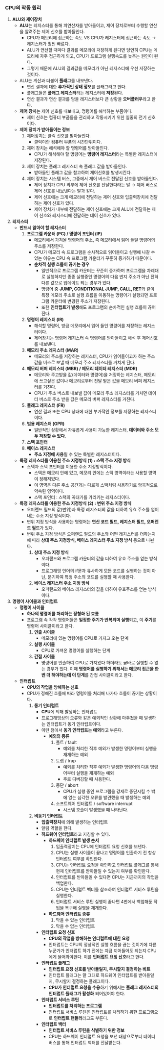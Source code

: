 ### **CPU의 작동 원리**

1. **ALU와 제어장치** 
    - **ALU**는 레지스터를 통해 피연산자를 받아들이고, 제어 장치로부터 수행할 연산을 알려주는 제어 신호를 받아들인다.
        - CPU가 메모리에 접근하는 속도 VS CPU가 레지스터에 접근하는 속도 → 레지스터가 훨씬 빠르다.
        - ALU가 연산할 때마다 결과를 메모리에 저장하게 된다면 당연히 CPU는 메모리에 자주 접근하게 되고, CPU가 프로그램 실행속도를 늦추는 원인이 된다.
        - 그렇기 때문에 ALU의 결과값을 메모리가 아닌 레지스터에 우선 저장하는 것이다.
    - ALU는 계산과 더불어 **플래그**를 내보낸다.
        - 연산 결과에 대한 **추가적인 상태 정보**를 플래그라고 한다.
        - 플래그들은 **플래그 레지스터**라는 레지스터에 **저장**된다.
        - 연산 결과가 연산 결과를 담을 레지스터보다 큰 상황을 **오버플러우**라고 한다.
    - **제어 장치**는 제어 신호를 내보내고, 명령어를 해석하는 부품이다.
        - 제어 신호는 컴퓨터 부품들을 관리하고 작동시키기 위한 일종의 전기 신호이다.
    - **제어 장치가 받아들이는 정보**
        1. 제어장치는 클럭 신호를 받아들인다. 
            - 클럭이란 컴퓨터 부품의 시간단위이다.
        2. 제어 장치는 해석해야 할 명령어를 받아들인다.
            - CPU가 해석해야 할 명령어는 **명령어 레지스터**라는 특별한 레지스터에 저장된다.
        3. 제어 장치는 플래그 레지스터 속 플래그 값을 받아들인다. 
            - 받아들인 플래그 값을 참고하여 제어신호를 발생시킨다.
        4. 제어 장치는 시스템 버스, 그중에서 제어 버스로 전달된 신호를 받아들인다. 
            - 제어 장치가 CPU 외부에 제어 신호를 전달한다라는 말 → 제어 버스로 제어 신호를 내보낸다는 말과 같다.
            - 제어 신호에는 크게 메모리에 전달하는 제어 신호와 입출력장치에 전달하는 제어 신호가 있다.
            - 제어 장치가 내부에 전달하는 제어 신호에는 크게 ALU에 전달하는 제어 신호와 레지스터에 전달하는 데어 신호가 있다.
2. **레지스터**
    - **반드시 알아야 할 레지스터**
        1. **프로그램 카운터 (PC) / 명령어 포인터 (IP)**
            - 메모리에서 가져올 명령어의 주소, 즉 메모리에서 읽어 들일 명령어의 주소를 저장한다.
            - CPU가 메모리 속 프로그램을 순사척으로 읽어들이고 실행해 나갈 수 있는 이유는 CPU 속 프로그램 카운터가 꾸준히 증가하기 때문이다.
            - **순차적 실행 흐름이 끊기는 경우**
                - 일반적으로 프로그램 카운터는 꾸준히 증가하며 프로그램을 차례대로 실행하지만 종종 실행중인 명령어의 다음 번지 주소가 아닌 전혀 다른 값으로 업데이트 되는 경우가 있다.
                - 명령어 중 **JUMP, CONDITIONAL JUMP, CALL, RET**와 같이 특정 메모리 주소로 실행 흐름을 이동하는 명령어가 실행되면 프로그램 카운터에 변경된 주소가 저장된다.
                - 또한 **인터럽트가 발생**해도 프로그램의 순차적인 실행 흐름이 끊어진다.
        2. **명령어 레지스터 (IR)**
            - 해석할 명령어, 방금 메모리에서 읽어 들인 명령어를 저장하는 레지스터이다.
            - 제어장치는 명령어 레지스터 속 명령어를 받아들이고 해석 후 제어신호를 내보낸다.
        3. **메모리 주소 레지스터 (MAR)**
            - 메모리의 주소를 저장하는 레지스터, CPU가 읽어들이고자 하는 주소 값을 버스로 보낼 때 메모리 주소 레지스터를 거치게 된다.
        4. **메모리 버퍼 레지스터 (MBR) / 메모리 데이터 레지스터 (MDR)**
            - 메모리와 주고받을 값(데이터와 명령어)을 저장하는 레지스터, 메모리에 쓰고싶은 값이나 메모리로부터 전달 받은 값을 메모리 버퍼 레지스터를 거친다.
            - CPU가 주소 버스로 내보낼 값이 메모리 주소 레지스터를 거치면 데이터 버스로 주소 받을 값은 메모리 버퍼 레지스터를 거친다.
        5. **플래그 레지스터 (FR)**
            - 연산 결과 또는 CPU 상태에 대한 부가적인 정보를 저장하는 레지스터이다.
        6. **범용 레지스터 (GPR)**
            - 일반적인 상황에서 자유롭게 사용이 가능한 레지스터, **데이터와 주소 모두 저장할 수 있다.**
        7. **스택 포인터**
        8. **베이스 레지스터**
            - **주소 지정에 사용**될 수 있는 특별한 레지스터이다.
    - **특정 레지스터를 이용한 주소 지정방식 (1) : 스택 주소 지정 방식**
        - 스택과 스택 포인터를 이용한 주소 지정방식이다.
            - 스택은 메모리 안에 있고, 메모리 안에는 스택 영역이라는 사용할 영역이 정해져있다.
            - 이 영역은 다른 주소 공간과는 다르게 스택처럼 사용하기로 암묵적으로 약속된 영역이다.
            - 스택 포인터 : 스택의 꼭대기를 가리키는 레지스터이다.
    - **특정 레지스터를 이용한 주소 지정방식 (2) : 변위 주소 지정 방식**
        - 오퍼랜드 필드의 값(변위)과 특정 레지스터의 값을 더하여 유효 주소를 얻어내는 주소 지정 방식이다.
        - 변위 지정 방식을 사용하는 명령어는 **연산 코드 필드, 레지스터 필드, 오퍼랜드 필드**가 있다.
        - 변위 주소 지정 방식은 오퍼랜드 필드의 주소와 어떤 레지스터를 더하는지에 따라 **상대 주소 지정방식, 베이스 레지스터 주소 지정 방식** 등으로 나뉜다.
            1. **상대 주소 지정 방식**
                - 오퍼랜드와 프로그램 카운터의 값을 더하여 유효 주소를 얻는 방식이다.
                - 프로그래밍 언어의 if문과 유사하게 모든 코드를 실행하는 것이 아닌, 분기하여 특정 주소의 코드를 실행할 때 사용한다.
            2. **베이스 레지스터 주소 지정 방식**
                - 오퍼랜드와 베이스 레지스터의 값을 더하여 유효주소를 얻는 방식이다.
3. **명령어 사이클과 인터럽트**
    - **명령어 사이클**
        - **하나의 명령어를 처리하는 정형화 된 흐름**
        - 프로그램 속 각각 명령어들은 **일정한 주기가 반복되며 실행**되고, 이 **주기**를 명령어 사이클이라고 한다.
            1. **인출 사이클** 
                - 메모리에 있는 명령어를 CPU로 가지고 오는 단계
            2. **실행 사이클** 
                - CPU로 가져온 명령어를 실행하는 단계
            3. **간접 사이클**
                - 명령어를 인출하여 CPU로 가져왔다 하더라도 곧바로 실행할 수 없는 경우가 있다. 이때 **명령어를 실행하기 위해서는 메모리 접근을 한번 더 해야하는데 이 단계**를 간접 사이클이라고 한다.
    - **인터럽트**
        - **CPU의 작업을 방해하는 신호**
        - CPU가 정해진 흐름에 따라 명령어를 처리해 나가다 흐름이 끊기는 상황이다.
            1. **동기 인터럽트**
                - **CPU**에 의해 발생하는 인터럽트
                - 프로그래밍상의 오류와 같은 예외적인 상황에 마주쳤을 때 발생하는 인터럽트가 동기 인터럽트이다.
                - 이런 점에서 **동기 인터럽트는 예외**라고 부른다.
                    - **예외의 종류**
                        1. 폴트 / fault
                            - 예외를 처리한 직후 예외가 발생한 명령어부터 실행을 재개하는 예외
                        2. 트랩 / trap 
                            - 예외를 처리한 직후 예외가 발생한 명령어의 다음 명령어부터 실행을 재개하는 예외
                            - 주로 디버깅할 때 사용한다.
                        3. 중단 / abort
                            - CPU가 실행 중인 프로그램을 강제로 중단시킬 수 밖에 없는 심각한 오류를 발견했을 때 발생하는 예외
                        4. 소프트웨어 인터럽트 / software interrupt
                            - 시스템 호출이 발생했을 때 나타난다.
            2. **비동기 인터럽트** 
                - **입출력장치**에 의해 발생하는 인터럽트
                - 알림 역할을 한다.
                - **하드웨어 인터럽트**라고 지칭할 수 있다.
                    - **하드웨어 인터럽트 발생 순서**
                        1. 입출력장치는 CPU에 인터럽트 요청 신호를 보낸다. 
                        2. CPU는 실행 사이클이 끝나고 명령어를 인출하기 전 항상 인터럽트 여부를 확인한다.
                        3. CPU는 인터럽트 요청을 확인하고 인터럽트 플래그를 통해 현재 인터럽트를 받아들일 수 있는지 여부를 확인한다. 
                        4. 인터럽트를 받아들일 수 있다면 CPU는 지금까지의 작업을 백업한다. 
                        5. CPU는 인터럽트 벡터를 참조하여 인터럽트 서비스 루틴을 실행한다. 
                        6. 인터럽트 서비스 루틴 실행이 끝나면 4번에서 백업해둔 작업을 복구해 실행을 재개한다. 
                    - **하드웨어 인터럽트 종류**
                        1. 막을 수 있는 인터럽트
                        2. 막을 수 없는 인터럽트
                - **인터럽트 요청 신호**
                    - **CPU의 작업을 방해하는 인터럽트에 대한 요청**
                    - 인터럽트는 CPU의 정상적인 실행 흐름을 끊는 것이기에 다른 누군가가 인터럽트 하기 전에는 지금 끼어들어도 되는지 CPU에게 물어봐야한다. 이를 **인터럽트 요청 신호**라고 한다.
                - **인터럽트 플래그**
                    - **인터럽트 요청 신호를 받아들일지, 무시할지 결정하는 비트**
                    - 인터럽트 플래그는 말 그대로 하드웨어 인터럽트를 받아들일지, 무시할지 결정하는 플래그이다.
                    - **CPU가 인터럽트 요청을 수용**하기 위해서는 **플래그 레지스터의 인터럽트 플래그가 활성화** 되어있어야 한다.
                - **인터럽트 서비스 루틴**
                    - **인터럽트를 처리하는 프로그램**
                    - 인터럽트 서비스 루틴은 인터럽트를 처리하기 위한 프로그램으로 **인터럽트 핸들러**라고도 부른다.
                - **인터럽트 백터**
                    - **인터럽트 서비스 루틴을 식별하기 위한 정보**
                    - CPU는 하드웨어 인터럽트 요청을 보낸 대상으로부터 데이터 버스를 통해 인터럽트 백터를 전달받는다.